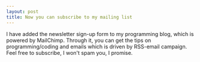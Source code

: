```yaml
---
layout: post
title: Now you can subscribe to my mailing list
---
```


I have added the newsletter sign-up form to my programming blog, which is powered by MailChimp. Through it, you can get the tips on programming/coding and emails which is driven by RSS-email campaign. Feel free to subscribe, I won't spam you, I promise.
